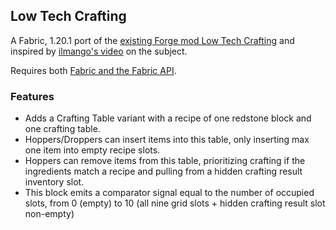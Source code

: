 ## Low Tech Crafting

A Fabric, 1.20.1 port of the [existing Forge mod Low Tech Crafting](https://www.curseforge.com/minecraft/mc-mods/low-tech-crafting) and inspired by [ilmango's video](https://www.youtube.com/watch?v=2_HL309IZ0M) on the subject.

Requires both [Fabric and the Fabric API](https://fabricmc.net/use/installer/).

### Features

- Adds a Crafting Table variant with a recipe of one redstone block and one crafting table.
- Hoppers/Droppers can insert items into this table, only inserting max one item into empty recipe slots.
- Hoppers can remove items from this table, prioritizing crafting if the ingredients match a recipe and pulling from a hidden crafting result inventory slot. 
- This block emits a comparator signal equal to the number of occupied slots, from 0 (empty) to 10 (all nine grid slots + hidden crafting result slot non-empty)